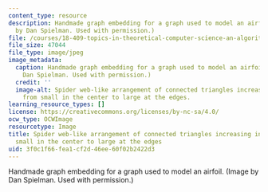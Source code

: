 ```yaml
---
content_type: resource
description: Handmade graph embedding for a graph used to model an airfoil. (Image
  by Dan Spielman. Used with permission.)
file: /courses/18-409-topics-in-theoretical-computer-science-an-algorithmists-toolkit-fall-2009/3f0c1f66fea1cf2d46ee60f02b2422d3_18-409f09.jpg
file_size: 47044
file_type: image/jpeg
image_metadata:
  caption: Handmade graph embedding for a graph used to model an airfoil. (Image by
    Dan Spielman. Used with permission.)
  credit: ''
  image-alt: Spider web-like arrangement of connected triangles increasing in size
    from small in the center to large at the edges.
learning_resource_types: []
license: https://creativecommons.org/licenses/by-nc-sa/4.0/
ocw_type: OCWImage
resourcetype: Image
title: Spider web-like arrangement of connected triangles increasing in size from
  small in the center to large at the edges
uid: 3f0c1f66-fea1-cf2d-46ee-60f02b2422d3
---
```

Handmade graph embedding for a graph used to model an airfoil. (Image by Dan Spielman. Used with permission.)